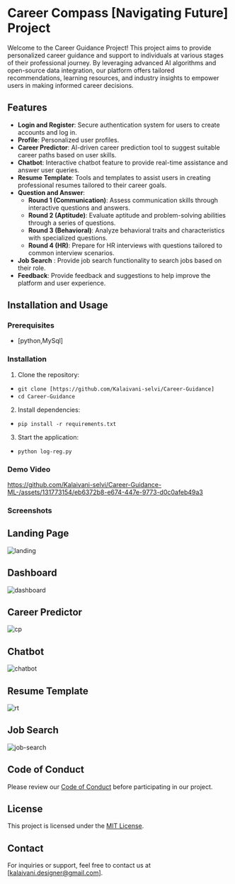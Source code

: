 # Career Compass [Navigating Future] Project

Welcome to the Career Guidance Project! This project aims to provide personalized career guidance and support to individuals at various stages of their professional journey. By leveraging advanced AI algorithms and open-source data integration, our platform offers tailored recommendations, learning resources, and industry insights to empower users in making informed career decisions.

## Features

- **Login and Register**: Secure authentication system for users to create accounts and log in.
- **Profile**: Personalized user profiles.
- **Career Predictor**: AI-driven career prediction tool to suggest suitable career paths based on user skills.
- **Chatbot**: Interactive chatbot feature to provide real-time assistance and answer user queries.
- **Resume Template**: Tools and templates to assist users in creating professional resumes tailored to their career goals.
- **Question and Answer**:
  - **Round 1 (Communication)**: Assess communication skills through interactive questions and answers.
  - **Round 2 (Aptitude)**: Evaluate aptitude and problem-solving abilities through a series of questions.
  - **Round 3 (Behavioral)**: Analyze behavioral traits and characteristics with specialized questions.
  - **Round 4 (HR)**: Prepare for HR interviews with questions tailored to common interview scenarios.
- **Job Search** : Provide job search functionality to search jobs based on their role.
- **Feedback**: Provide feedback and suggestions to help improve the platform and user experience.


## Installation and Usage

### Prerequisites

- [python,MySql]

### Installation

1. Clone the repository:
  - `git clone [https://github.com/Kalaivani-selvi/Career-Guidance]`
  - `cd Career-Guidance`

2. Install dependencies:
  - `pip install -r requirements.txt`

3. Start the application:
  -  `python log-reg.py`


### Demo Video


https://github.com/Kalaivani-selvi/Career-Guidance-ML-/assets/131773154/eb6372b8-e674-447e-9773-d0c0afeb49a3




### Screenshots
## Landing Page
![landing](https://github.com/Kalaivani-selvi/Career-Guidance-ML-/assets/131773154/5a09a4f1-c396-4915-85b9-0dea24baa607)
## Dashboard 
![dashboard](https://github.com/Kalaivani-selvi/Career-Guidance-ML-/assets/131773154/95180c34-16ad-4a86-ba6d-1f03958a52fe)
## Career Predictor 
![cp](https://github.com/Kalaivani-selvi/Career-Guidance-ML-/assets/131773154/0b02ac10-7073-40b0-bf89-dcfb43c960de)
## Chatbot
![chatbot](https://github.com/Kalaivani-selvi/Career-Guidance-ML-/assets/131773154/91ff5ee5-2bd1-49bc-a365-105abfe83b55)
## Resume Template
![rt](https://github.com/Kalaivani-selvi/Career-Guidance-ML-/assets/131773154/6278884d-2751-4a48-883d-b9c802b6adaa)
## Job Search
![job-search](https://github.com/Kalaivani-selvi/Career-Guidance-ML-/assets/131773154/438b05e4-9f70-43af-afbe-e03c01270bd3)



## Code of Conduct

Please review our [Code of Conduct](CODE_OF_CONDUCT.md) before participating in our project.

## License

This project is licensed under the [MIT License](LICENSE).

## Contact

For inquiries or support, feel free to contact us at [kalaivani.designer@gmail.com].
